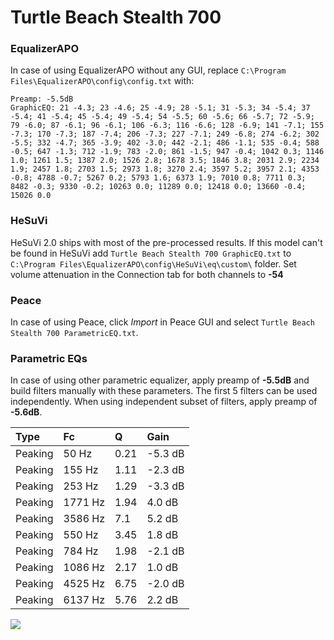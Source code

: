 # Turtle Beach Stealth 700

### EqualizerAPO
In case of using EqualizerAPO without any GUI, replace `C:\Program Files\EqualizerAPO\config\config.txt`
with:
```
Preamp: -5.5dB
GraphicEQ: 21 -4.3; 23 -4.6; 25 -4.9; 28 -5.1; 31 -5.3; 34 -5.4; 37 -5.4; 41 -5.4; 45 -5.4; 49 -5.4; 54 -5.5; 60 -5.6; 66 -5.7; 72 -5.9; 79 -6.0; 87 -6.1; 96 -6.1; 106 -6.3; 116 -6.6; 128 -6.9; 141 -7.1; 155 -7.3; 170 -7.3; 187 -7.4; 206 -7.3; 227 -7.1; 249 -6.8; 274 -6.2; 302 -5.5; 332 -4.7; 365 -3.9; 402 -3.0; 442 -2.1; 486 -1.1; 535 -0.4; 588 -0.5; 647 -1.3; 712 -1.9; 783 -2.0; 861 -1.5; 947 -0.4; 1042 0.3; 1146 1.0; 1261 1.5; 1387 2.0; 1526 2.8; 1678 3.5; 1846 3.8; 2031 2.9; 2234 1.9; 2457 1.8; 2703 1.5; 2973 1.8; 3270 2.4; 3597 5.2; 3957 2.1; 4353 -0.8; 4788 -0.7; 5267 0.2; 5793 1.6; 6373 1.9; 7010 0.8; 7711 0.3; 8482 -0.3; 9330 -0.2; 10263 0.0; 11289 0.0; 12418 0.0; 13660 -0.4; 15026 0.0
```

### HeSuVi
HeSuVi 2.0 ships with most of the pre-processed results. If this model can't be found in HeSuVi add
`Turtle Beach Stealth 700 GraphicEQ.txt` to `C:\Program Files\EqualizerAPO\config\HeSuVi\eq\custom\` folder.
Set volume attenuation in the Connection tab for both channels to **-54**

### Peace
In case of using Peace, click *Import* in Peace GUI and select `Turtle Beach Stealth 700 ParametricEQ.txt`.

### Parametric EQs
In case of using other parametric equalizer, apply preamp of **-5.5dB** and build filters manually
with these parameters. The first 5 filters can be used independently.
When using independent subset of filters, apply preamp of **-5.6dB**.

| Type    | Fc      |    Q | Gain    |
|:--------|:--------|:-----|:--------|
| Peaking | 50 Hz   | 0.21 | -5.3 dB |
| Peaking | 155 Hz  | 1.11 | -2.3 dB |
| Peaking | 253 Hz  | 1.29 | -3.3 dB |
| Peaking | 1771 Hz | 1.94 | 4.0 dB  |
| Peaking | 3586 Hz | 7.1  | 5.2 dB  |
| Peaking | 550 Hz  | 3.45 | 1.8 dB  |
| Peaking | 784 Hz  | 1.98 | -2.1 dB |
| Peaking | 1086 Hz | 2.17 | 1.0 dB  |
| Peaking | 4525 Hz | 6.75 | -2.0 dB |
| Peaking | 6137 Hz | 5.76 | 2.2 dB  |

![](https://raw.githubusercontent.com/jaakkopasanen/AutoEq/master/results/rtings/avg/Turtle%20Beach%20Stealth%20700/Turtle%20Beach%20Stealth%20700.png)